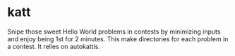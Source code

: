 # katt

Snipe those sweet Hello World problems in contests by minimizing inputs and enjoy being 1st for 2 minutes.
This make directories for each problem in a contest. It relies on autokattis.
